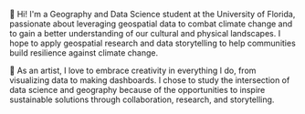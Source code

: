 🌱 Hi! I'm a Geography and Data Science student at the University of Florida, passionate about leveraging geospatial data to combat climate change and to gain a better understanding of our cultural and physical landscapes. I hope to apply geospatial research and data storytelling to help communities build resilience against climate change.

🎨 As an artist, I love to embrace creativity in everything I do, from visualizing data to making dashboards. I chose to study the intersection of data science and geography because of the opportunities to inspire sustainable solutions through collaboration, research, and storytelling.
